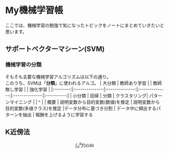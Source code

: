 # My機械学習帳
ここでは、機械学習の勉強で気になったトピックをノートにまとめていきたいと思います。  
## サポートベクターマシーン(SVM)  
### 機械学習の分類  
そもそも主要な機械学習アルゴリズムは以下の通り。  
このうち、SVMは「**分類**」に使われるアルゴ。 
| 大分類 | 教師あり学習 |  | 教師無し学習  |  | 強化学習 |
|:--------:|:--------------:|:--------------:|:--------------:|:--------------:|:----------:|
| 小分類 | 回帰   | 分類      | クラスタリング| パターンマイニング | | ^ |
| 概要   | 説明変数から目的変数(数値)を推定  | 説明変数から目的変数(多値クラス)を推定  |データ分布に基づき分割 | データ中に頻出するパターンを抽出 | 報酬を上げるように学習する

## K近傍法
$$
\int_{a}^{b} f(x) dx
$$